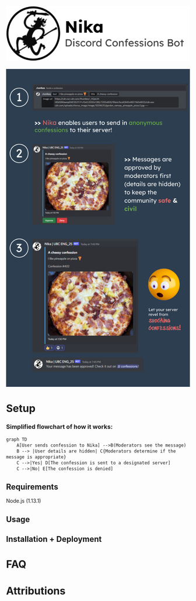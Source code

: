 ![](images/titleBanner2.png)
---

![](images/newBan.png)

# Setup
### Simplified flowchart of how it works:

```mermaid
graph TD
    A[User sends confession to Nika] -->B(Moderators see the message)
    B --> |User details are hidden| C{Moderators determine if the message is appropriate}
    C -->|Yes| D[The confession is sent to a designated server]
    C -->|No| E[The confession is denied]
```


## Requirements
Node.js (1.13.1)


## Usage

## Installation + Deployment



# FAQ

# Attributions

